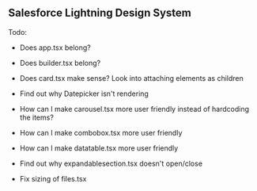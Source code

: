 ## Salesforce Lightning Design System

Todo:

- Does app.tsx belong?
- Does builder.tsx belong?

- Does card.tsx make sense? Look into attaching elements as children
- Find out why Datepicker isn't rendering
- How can I make carousel.tsx more user friendly instead of hardcoding the items?
- How can I make combobox.tsx more user friendly
- How can I make datatable.tsx more user friendly
- Find out why expandablesection.tsx doesn't open/close
- Fix sizing of files.tsx
